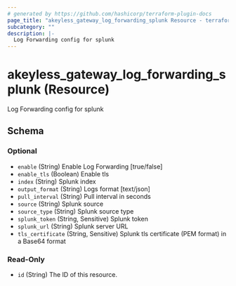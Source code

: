 ```yaml
---
# generated by https://github.com/hashicorp/terraform-plugin-docs
page_title: "akeyless_gateway_log_forwarding_splunk Resource - terraform-provider-akeyless"
subcategory: ""
description: |-
  Log Forwarding config for splunk
---
```


# akeyless_gateway_log_forwarding_splunk (Resource)

Log Forwarding config for splunk



<!-- schema generated by tfplugindocs -->
## Schema

### Optional

- `enable` (String) Enable Log Forwarding [true/false]
- `enable_tls` (Boolean) Enable tls
- `index` (String) Splunk index
- `output_format` (String) Logs format [text/json]
- `pull_interval` (String) Pull interval in seconds
- `source` (String) Splunk source
- `source_type` (String) Splunk source type
- `splunk_token` (String, Sensitive) Splunk token
- `splunk_url` (String) Splunk server URL
- `tls_certificate` (String, Sensitive) Splunk tls certificate (PEM format) in a Base64 format

### Read-Only

- `id` (String) The ID of this resource.


